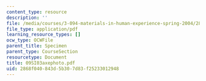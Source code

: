 ```yaml
---
content_type: resource
description: ''
file: /media/courses/3-094-materials-in-human-experience-spring-2004/2868f040843d5b307d83f25233012948_09SI03axephoto.pdf
file_type: application/pdf
learning_resource_types: []
ocw_type: OCWFile
parent_title: Specimen
parent_type: CourseSection
resourcetype: Document
title: 09SI03axephoto.pdf
uid: 2868f040-843d-5b30-7d83-f25233012948
---
```

